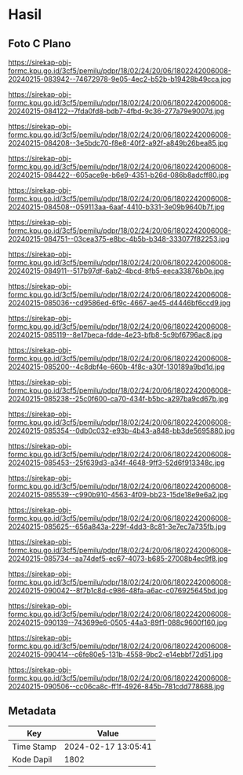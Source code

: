 # Hasil

## Foto C Plano

https://sirekap-obj-formc.kpu.go.id/3cf5/pemilu/pdpr/18/02/24/20/06/1802242006008-20240215-083942--74672978-9e05-4ec2-b52b-b19428b49cca.jpg

https://sirekap-obj-formc.kpu.go.id/3cf5/pemilu/pdpr/18/02/24/20/06/1802242006008-20240215-084122--7fda0fd8-bdb7-4fbd-9c36-277a79e9007d.jpg

https://sirekap-obj-formc.kpu.go.id/3cf5/pemilu/pdpr/18/02/24/20/06/1802242006008-20240215-084208--3e5bdc70-f8e8-40f2-a92f-a849b26bea85.jpg

https://sirekap-obj-formc.kpu.go.id/3cf5/pemilu/pdpr/18/02/24/20/06/1802242006008-20240215-084422--605ace9e-b6e9-4351-b26d-086b8adcff80.jpg

https://sirekap-obj-formc.kpu.go.id/3cf5/pemilu/pdpr/18/02/24/20/06/1802242006008-20240215-084508--059113aa-6aaf-4410-b331-3e09b9640b7f.jpg

https://sirekap-obj-formc.kpu.go.id/3cf5/pemilu/pdpr/18/02/24/20/06/1802242006008-20240215-084751--03cea375-e8bc-4b5b-b348-333077f82253.jpg

https://sirekap-obj-formc.kpu.go.id/3cf5/pemilu/pdpr/18/02/24/20/06/1802242006008-20240215-084911--517b97df-6ab2-4bcd-8fb5-eeca33876b0e.jpg

https://sirekap-obj-formc.kpu.go.id/3cf5/pemilu/pdpr/18/02/24/20/06/1802242006008-20240215-085036--cd9586ed-6f9c-4667-ae45-d4446bf6ccd9.jpg

https://sirekap-obj-formc.kpu.go.id/3cf5/pemilu/pdpr/18/02/24/20/06/1802242006008-20240215-085119--8e17beca-fdde-4e23-bfb8-5c9bf6796ac8.jpg

https://sirekap-obj-formc.kpu.go.id/3cf5/pemilu/pdpr/18/02/24/20/06/1802242006008-20240215-085200--4c8dbf4e-660b-4f8c-a30f-130189a9bd1d.jpg

https://sirekap-obj-formc.kpu.go.id/3cf5/pemilu/pdpr/18/02/24/20/06/1802242006008-20240215-085238--25c0f600-ca70-434f-b5bc-a297ba9cd67b.jpg

https://sirekap-obj-formc.kpu.go.id/3cf5/pemilu/pdpr/18/02/24/20/06/1802242006008-20240215-085354--0db0c032-e93b-4b43-a848-bb3de5695880.jpg

https://sirekap-obj-formc.kpu.go.id/3cf5/pemilu/pdpr/18/02/24/20/06/1802242006008-20240215-085453--25f639d3-a34f-4648-9ff3-52d6f913348c.jpg

https://sirekap-obj-formc.kpu.go.id/3cf5/pemilu/pdpr/18/02/24/20/06/1802242006008-20240215-085539--c990b910-4563-4f09-bb23-15de18e9e6a2.jpg

https://sirekap-obj-formc.kpu.go.id/3cf5/pemilu/pdpr/18/02/24/20/06/1802242006008-20240215-085625--656a843a-229f-4dd3-8c81-3e7ec7a735fb.jpg

https://sirekap-obj-formc.kpu.go.id/3cf5/pemilu/pdpr/18/02/24/20/06/1802242006008-20240215-085734--aa74def5-ec67-4073-b685-27008b4ec9f8.jpg

https://sirekap-obj-formc.kpu.go.id/3cf5/pemilu/pdpr/18/02/24/20/06/1802242006008-20240215-090042--8f7b1c8d-c986-48fa-a6ac-c076925645bd.jpg

https://sirekap-obj-formc.kpu.go.id/3cf5/pemilu/pdpr/18/02/24/20/06/1802242006008-20240215-090139--743699e6-0505-44a3-89f1-088c9600f160.jpg

https://sirekap-obj-formc.kpu.go.id/3cf5/pemilu/pdpr/18/02/24/20/06/1802242006008-20240215-090414--c6fe80e5-131b-4558-9bc2-e14ebbf72d51.jpg

https://sirekap-obj-formc.kpu.go.id/3cf5/pemilu/pdpr/18/02/24/20/06/1802242006008-20240215-090506--cc06ca8c-ff1f-4926-845b-781cdd778688.jpg


## Metadata

| Key        | Value               |
| ---------- | ------------------- |
| Time Stamp | 2024-02-17 13:05:41 |
| Kode Dapil | 1802                |




